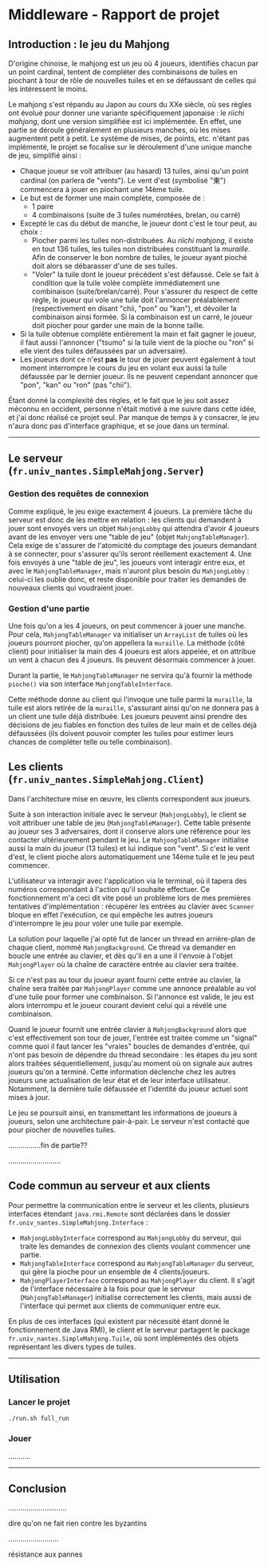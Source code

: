# Middleware - Rapport de projet

<!-- TODO mettre mon nom avant de faire un PDF, mais ne pas le push publiquement -->

<!-- TODO idées lumineuses, problèmes rencontrés, 2 pages -->

## Introduction : le jeu du Mahjong

D'origine chinoise, le mahjong est un jeu où 4 joueurs, identifiés chacun par un
point cardinal, tentent de compléter des combinaisons de tuiles en piochant à
tour de rôle de nouvelles tuiles et en se défaussant de celles qui les
intéressent le moins.

Le mahjong s'est répandu au Japon au cours du XXe siècle, où ses règles ont
évolué pour donner une variante spécifiquement japonaise : le _riichi mahjong_,
dont une version simplifiée est ici implémentée. En effet, une partie se déroule
généralement en plusieurs manches, où les mises augmentent petit à petit. Le
système de mises, de points, etc. n'étant pas implémenté, le projet se focalise
sur le déroulement d'une unique manche de jeu, simplifié ainsi :

- Chaque joueur se voit attribuer (au hasard) 13 tuiles, ainsi qu'un point
cardinal (on parlera de "vents"). Le vent d'est (symbolisé "東") commencera à
jouer en piochant une 14ème tuile.
- Le but est de former une main complète, composée de :
	- 1 paire
	- 4 combinaisons (suite de 3 tuiles numérotées, brelan, ou carré)
- Excepté le cas du début de manche, le joueur dont c'est le tour peut, au
choix :
	- Piocher parmi les tuiles non-distribuées. Au _riichi mahjong_, il existe
	en tout 136 tuiles, les tuiles non distribuées constituant la _muraille_.
	Afin de conserver le bon nombre de tuiles, le joueur ayant pioché doit alors
	se débarasser d'une de ses tuiles.
	- "Voler" la tuile dont le joueur précédent s'est défaussé. Cele se fait à
	condition que la tuile volée complète immédiatement une combinaison
	(suite/brelan/carré). Pour s'assurer du respect de cette règle, le joueur
	qui vole une tuile doit l'annoncer préalablement (respectivement en disant
	"chii, "pon" ou "kan"), et dévoiler la combinaison ainsi formée. Si la
	combinaison est un carré, le joueur doit piocher pour garder une main de la
	bonne taille.
- Si la tuile obtenue complète entièrement la main et fait gagner le joueur, il
faut aussi l'annoncer ("tsumo" si la tuile vient de la pioche ou "ron" si elle
vient des tuiles défaussées par un adversaire).
- Les joueurs dont ce n'est **pas** le tour de jouer peuvent également à tout
moment interrompre le cours du jeu en volant eux aussi la tuile défaussée par le
dernier joueur. Ils ne peuvent cependant annoncer que "pon", "kan" ou "ron" (pas
"chii").

Étant donné la complexité des règles, et le fait que le jeu soit assez méconnu
en occident, personne n'était motivé à me suivre dans cette idée, et j'ai donc
réalisé ce projet seul. Par manque de temps à y consacrer, le jeu n'aura donc
pas d'interface graphique, et se joue dans un terminal.

----

## Le serveur (`fr.univ_nantes.SimpleMahjong.Server`)

### Gestion des requêtes de connexion

Comme expliqué, le jeu exige exactement 4 joueurs. La première tâche du serveur
est donc de les mettre en relation : les clients qui demandent à jouer sont
envoyés vers un objet `MahjongLobby` qui attendra d'avoir 4 joueurs avant de les
envoyer vers une "table de jeu" (objet `MahjongTableManager`). Cela exige de
s'assurer de l'atomicité du comptage des joueurs demandant à se connecter, pour
s'assurer qu'ils seront réellement exactement 4. Une fois envoyés à une "table
de jeu", les joueurs vont interagir entre eux, et avec le `MahjongTableManager`,
mais n'auront plus besoin du `MahjongLobby` : celui-ci les oublie donc, et reste
disponible pour traiter les demandes de nouveaux clients qui voudraient jouer.

### Gestion d'une partie

Une fois qu'on a les 4 joueurs, on peut commencer à jouer une manche. Pour cela,
`MahjongTableManager` va initialiser un `ArrayList` de tuiles où les joueurs
pourront piocher, qu'on appellera la `muraille`. La méthode (côté client) pour
initialiser la main des 4 joueurs est alors appelée, et on attribue un vent à
chacun des 4 joueurs. Ils peuvent désormais commencer à jouer.

Durant la partie, le `MahjongTableManager` ne servira qu'à fournir la méthode
`pioche()` via son interface `MahjongTableInterface`.

Cette méthode donne au client qui l'invoque une tuile parmi la `muraille`, la
tuile est alors retirée de la `muraille`, s'assurant ainsi qu'on ne donnera pas
à un client une tuile déjà distribuée. Les joueurs peuvent ainsi prendre des
décisions de jeu fiables en fonction des tuiles de leur main et de celles déjà
défaussées (ils doivent pouvoir compter les tuiles pour estimer leurs chances de
compléter telle ou telle combinaison).

## Les clients (`fr.univ_nantes.SimpleMahjong.Client`)

Dans l'architecture mise en œuvre, les clients correspondent aux joueurs.

Suite à son interaction initiale avec le serveur (`MahjongLobby`), le client se
voit attribuer une table de jeu (`MahjongTableManager`). Cette table présente au
joueur ses 3 adversaires, dont il conserve alors une référence pour les
contacter ultérieurement pendant le jeu. Le `MahjongTableManager` initialise
aussi la main du joueur (13 tuiles) et lui indique son "vent". Si c'est le vent
d'est, le client pioche alors automatiquement une 14ème tuile et le jeu peut
commencer.

L'utilisateur va interagir avec l'application via le terminal, où il tapera des
numéros correspondant à l'action qu'il souhaite effectuer. Ce fonctionnement m'a
ceci dit vite posé un problème lors de mes premières tentatives d'implémentation
: récupérer les entrées au clavier avec `Scanner` bloque en effet l'exécution,
ce qui empêche les autres joueurs d'interrompre le jeu pour voler une tuile par
exemple.

La solution pour laquelle j'ai opté fut de lancer un thread en arrière-plan de
chaque client, nommé `MahjongBackground`. Ce thread va demander en boucle une
entrée au clavier, et dès qu'il en a une il l'envoie à l'objet `MahjongPlayer`
où la chaîne de caractère entrée au clavier sera traitée.

Si ce n'est pas au tour du joueur ayant fourni cette entrée au clavier, la
chaîne sera traitée par `MahjongPlayer` comme une annonce préalable au vol d'une
tuile pour former une combinaison. Si l'annonce est valide, le jeu est alors
interrompu et le joueur courant devient celui qui a révélé une combinaison.

Quand le joueur fournit une entrée clavier à `MahjongBackground` alors que c'est
effectivement son tour de jouer, l'entrée est traitée comme un "signal" comme
quoi il faut lancer les "vraies" boucles de demandes d'entrée, qui n'ont pas
besoin de dépendre du thread secondaire : les étapes du jeu sont alors traitées
séquentiellement, jusqu'au moment où on signale aux autres joueurs qu'on a
terminé. Cette information déclenche chez les autres joueurs une actualisation
de leur état et de leur interface utilisateur. Notamment, la dernière tuile
défaussée et l'identité du joueur actuel sont mises à jour.

Le jeu se poursuit ainsi, en transmettant les informations de joueurs à joueurs,
selon une architecture pair-à-pair. Le serveur n'est contacté que pour piocher
de nouvelles tuiles.

................fin de partie??

..........................

## Code commun au serveur et aux clients

Pour permettre la communication entre le serveur et les clients, plusieurs
interfaces étendant `java.rmi.Remote` sont déclarées dans le dossier
`fr.univ_nantes.SimpleMahjong.Interface` :

- `MahjongLobbyInterface` correspond au `MahjongLobby` du serveur, qui traite les
demandes de connexion des clients voulant commencer une partie.
- `MahjongTableInterface` correspond au `MahjongTableManager` du serveur, qui
gère la pioche pour un ensemble de 4 clients/joueurs.
- `MahjongPlayerInterface` correspond au `MahjongPlayer` du client. Il s'agit
de l'interface nécessaire à la fois pour que le serveur (`MahjongTableManager`)
initialise correctement les clients, mais aussi de l'interface qui permet aux
clients de communiquer entre eux.

En plus de ces interfaces (qui existent par nécessité étant donné le
fonctionnement de Java RMI), le client et le serveur partagent le package
`fr.univ_nantes.SimpleMahjong.Tuile`, où sont implémentés des objets
représentant les divers types de tuiles.

----

## Utilisation

### Lancer le projet

<!-- !!!! FIXME la dépendance tilix !!! -->
```
./run.sh full_run
```

### Jouer

...........

----

## Conclusion

.............................

dire qu'on ne fait rien contre les byzantins

.........................

résistance aux pannes

